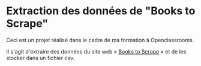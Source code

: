 # Extraction des données de "Books to Scrape"

Ceci est un projet réalisé dans le cadre de ma formation à Openclassrooms.

Il s'agit d'extraire des données du site web « [Books to Scrape](http://books.toscrape.com/) » et de les stocker dans un fichier csv.

